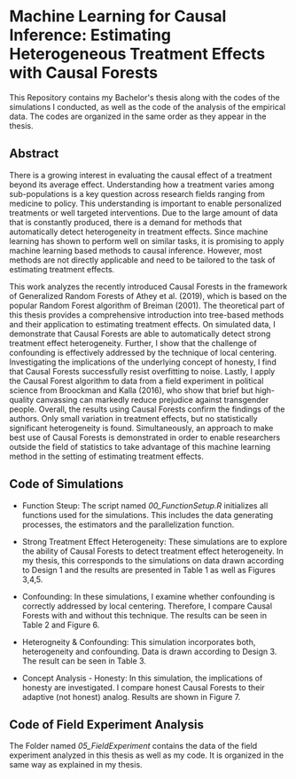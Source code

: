 # Machine Learning for Causal Inference: Estimating Heterogeneous Treatment Effects with Causal Forests

This Repository contains my Bachelor's thesis along with the codes of the simulations I conducted, as well as the code of the analysis of the empirical data. The codes are organized in the same order as they appear in the thesis.

## Abstract

There is a growing interest in evaluating the causal effect of a treatment beyond its average effect. Understanding how a treatment varies among sub-populations is a key question across research fields ranging from medicine to policy. This understanding is important to enable personalized treatments or well targeted interventions. Due to the large amount of data that is constantly produced, there is a demand for methods that automatically detect heterogeneity in treatment effects. Since machine learning has shown to perform well on similar tasks, it is promising to apply machine learning based methods to causal inference. However, most methods are not directly applicable and need to be tailored to the task of estimating treatment effects.

This work analyzes the recently introduced Causal Forests in the framework of Generalized Random Forests of Athey et al. (2019), which is based on the popular Random Forest algorithm of Breiman (2001). The theoretical part of this thesis provides a comprehensive introduction into tree-based methods and their application to estimating treatment effects. On simulated data, I demonstrate that Causal Forests are able to automatically detect strong treatment effect heterogeneity. Further, I show that the challenge of confounding is effectively addressed by the technique of local centering. Investigating the implications of the underlying concept of honesty, I find that Causal Forests successfully resist overfitting to noise. Lastly, I apply the Causal Forest algorithm to data from a field experiment in political science from Broockman and Kalla (2016), who show that brief but high-quality canvassing can markedly reduce prejudice against transgender people. Overall, the results using Causal Forests confirm the findings of the authors. Only small variation in treatment effects, but no statistically significant heterogeneity is found. Simultaneously, an approach to make best use of Causal Forests is demonstrated in order to enable researchers outside the field of statistics to take advantage of this machine learning method in the setting of estimating treatment effects.


## Code of Simulations

- Function Steup: The script named *00_FunctionSetup.R* initializes all functions used for the simulations. This includes the data generating processes, the estimators and the parallelization function.

- Strong Treatment Effect Heterogeneity: These simulations are to explore the ability of Causal Forests to detect treatment effect heterogeneity. In my thesis, this corresponds to the simulations on data drawn according to Design 1 and the results are presented in Table 1 as well as Figures 3,4,5.

- Confounding: In these simulations, I examine whether confounding is correctly addressed by local centering. Therefore, I compare Causal Forests with and without this technique. The results can be seen in Table 2 and Figure 6.

- Heterogneity & Confounding: This simulation incorporates both, heterogeneity and confounding. Data is drawn according to Design 3. The result can be seen in Table 3.

- Concept Analysis - Honesty: In this simulation, the implications of honesty are investigated. I compare honest Causal Forests to their adaptive (not honest) analog. Results are shown in Figure 7.

## Code of Field Experiment Analysis

The Folder named *05_FieldExperiment* contains the data of the field experiment analyzed in this thesis as well as my code. It is organized in the same way as explained in my thesis.
